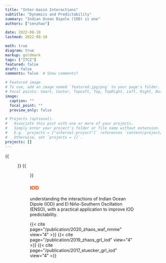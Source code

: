 ```yaml
---
title: "Inter-basin Interactions"
subtitle: "Dynamics and Predictability"
summary: "Indian Ocean Dipole (IOD) is one"
authors: ["senzhao"]

date: 2022-08-10
lastmod: 2022-08-10

math: true
diagram: true
markup: goldmark
tags: ["ITCZ"]
featured: false
draft: false
comments: false  # Show comments?

# Featured image
# To use, add an image named `featured.jpg/png` to your page's folder.
# Focal points: Smart, Center, TopLeft, Top, TopRight, Left, Right, BottomLeft, Bottom, BottomRight.
image:
  caption: ""
  focal_point: ""
  preview_only: false

# Projects (optional).
#   Associate this post with one or more of your projects.
#   Simply enter your project's folder or file name without extension.
#   E.g. `projects = ["internal-project"]` references `content/project/deep-learning/index.md`.
#   Otherwise, set `projects = []`.
projects: []
---
```




{{<figure src="https://revisionworld.com/sites/revisionworld.com/files/imce/el-nino.gif" numbered="false" lightbox="false" width="95%" >}}
{{<figure src="https://revisionworld.com/sites/revisionworld.com/files/imce/el-nino2.gif" title="Walker circulation under the normal (upper) and El Niño (bottom) conditions. Credit: [Revision World](https://revisionworld.com/a2-level-level-revision/geography/synoptic-assessment-0/drought-and-its-teleconnection-enso)" numbered="false" lightbox="false" width="95%" >}}

### <span style="color:ORANGERED"> IOD  </span>
understanding the interactions of Indian Ocean Dipole (IOD) and El Niño-Southern Oscillation (ENSO), with a practical application to improve IOD predictability.

{{< cite page="/publication/2020_zhaos_waf_nmme" view="4" >}}
{{< cite page="/publication/2019_zhaos_grl_iod" view="4" >}}
{{< cite page="/publication/2017_stuecker_grl_iod" view="4" >}}



